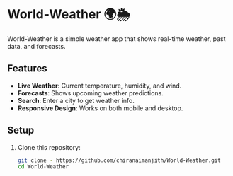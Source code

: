 # World-Weather 🌍🌦️

World-Weather is a simple weather app that shows real-time weather, past data, and forecasts.

## Features

- **Live Weather**: Current temperature, humidity, and wind.
- **Forecasts**: Shows upcoming weather predictions.
- **Search**: Enter a city to get weather info.
- **Responsive Design**: Works on both mobile and desktop.

## Setup

1. Clone this repository:
   ```bash
   git clone - https://github.com/chiranaimanjith/World-Weather.git
   cd World-Weather
